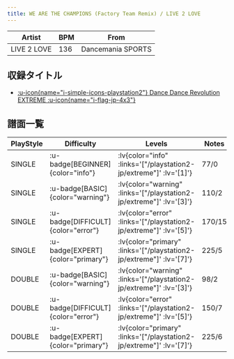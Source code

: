 ```yaml
---
title: WE ARE THE CHAMPIONS (Factory Team Remix) / LIVE 2 LOVE
---
```


|Artist|BPM|From|
|------|---|----|
|LIVE 2 LOVE|136|Dancemania SPORTS|

## 収録タイトル

- [ :u-icon{name="i-simple-icons-playstation2"} Dance Dance Revolution EXTREME :u-icon{name="i-flag-jp-4x3"} ](/playstation2-jp/extreme)

## 譜面一覧

|PlayStyle|Difficulty|Levels|Notes|Movie|
|---------|----------|------|-----|-----|
|SINGLE| :u-badge[BEGINNER]{color="info"} | :lv{color="info" :links='["/playstation2-jp/extreme"]' :lv='[1]'} |77/0||
|SINGLE| :u-badge[BASIC]{color="warning"} | :lv{color="warning" :links='["/playstation2-jp/extreme"]' :lv='[3]'} |110/2||
|SINGLE| :u-badge[DIFFICULT]{color="error"} | :lv{color="error" :links='["/playstation2-jp/extreme"]' :lv='[5]'} |170/15||
|SINGLE| :u-badge[EXPERT]{color="primary"} | :lv{color="primary" :links='["/playstation2-jp/extreme"]' :lv='[7]'} |225/5||
|DOUBLE| :u-badge[BASIC]{color="warning"} | :lv{color="warning" :links='["/playstation2-jp/extreme"]' :lv='[3]'} |98/2||
|DOUBLE| :u-badge[DIFFICULT]{color="error"} | :lv{color="error" :links='["/playstation2-jp/extreme"]' :lv='[5]'} |150/7||
|DOUBLE| :u-badge[EXPERT]{color="primary"} | :lv{color="primary" :links='["/playstation2-jp/extreme"]' :lv='[7]'} |225/6||
